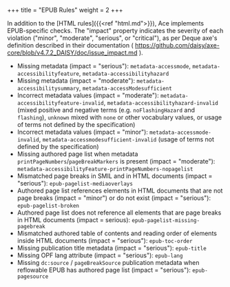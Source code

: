 +++
title = "EPUB Rules"
weight = 2
+++

In addition to the [HTML rules]({{<ref "html.md">}}), Ace implements EPUB-specific checks. The "impact" property indicates the severity of each violation ("minor", "moderate", "serious", or "critical"), as per Deque axe's definition described in their documentation ( https://github.com/daisy/axe-core/blob/v4.7.2_DAISY/doc/issue_impact.md ).

* Missing metadata (impact = "serious"): `metadata-accessmode`, `metadata-accessibilityfeature`, `metadata-accessibilityhazard`
* Missing metadata (impact = "moderate"): `metadata-accessibilitysummary`, `metadata-accessModesufficient`
* Incorrect metadata values (impact = "moderate"): `metadata-accessibilityfeature-invalid`, `metadata-accessibilityhazard-invalid` (mixed positive and negative terms (e.g. `noFlashingHazard` and `flashing`), `unknown` mixed with `none` or other vocabulary values, or usage of terms not defined by the specification)
* Incorrect metadata values (impact = "minor"): `metadata-accessmode-invalid`, `metadata-accessmodesufficient-invalid` (usage of terms not defined by the specification)
* Missing authored page list when metadata `printPageNumbers`/`pageBreakMarkers` is present (impact = "moderate"): `metadata-accessibilityFeature-printPageNumbers-nopagelist`
* Mismatched page breaks in SMIL and in HTML documents (impact = "serious"): `epub-pagelist-mediaoverlays`
* Authored page list references elements in HTML documents that are not page breaks (impact = "minor") or do not exist (impact = "serious"): `epub-pagelist-broken`
* Authored page list does not reference all elements that are page breaks in HTML documents (impact = serious): `epub-pagelist-missing-pagebreak`
* Mismatched authored table of contents and reading order of elements inside HTML documents (impact = "serious"): `epub-toc-order`
* Missing publication title metadata (impact = "serious"): `epub-title`
* Missing OPF lang attribute (impact = "serious"): `epub-lang`
* Missing `dc:source` / `pageBreakSource` publication metadata when reflowable EPUB has authored page list (impact = "serious"): `epub-pagesource`
